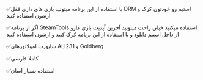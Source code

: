 ✅با استفاده از این برنامه میتونید بازی های داری قفل DRM استیم رو خودتون کرک و ازشون استفاده کنید

✅اگر از برنامه SteamTools استفاده میکنید خیلی راحت میتونید آخرین آپدیت بازی هارو از داخل استیم دانلود و با استفاده از این برنامه کرک کنید و ازشون استفاده کنید

✅ساپورت امولاتورهای ALI231 و Goldberg 

✅کاملا فارسی

✅استفاده بسیار آسان
